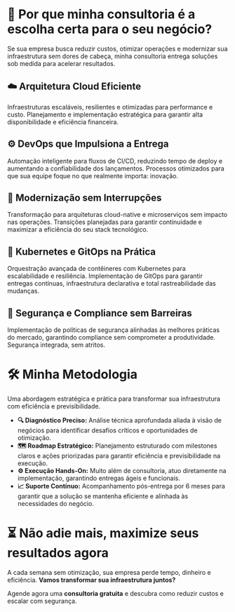 ---
---

# 🚀 Por que minha consultoria é a escolha certa para o seu negócio?

Se sua empresa busca reduzir custos, otimizar operações e modernizar sua infraestrutura sem dores de cabeça, minha consultoria entrega soluções sob medida para acelerar resultados.

## ☁️ Arquitetura Cloud Eficiente

Infraestruturas escaláveis, resilientes e otimizadas para performance e custo. Planejamento e implementação estratégica para garantir alta disponibilidade e eficiência financeira.

## ⚙️ DevOps que Impulsiona a Entrega

Automação inteligente para fluxos de CI/CD, reduzindo tempo de deploy e aumentando a confiabilidade dos lançamentos. Processos otimizados para que sua equipe foque no que realmente importa: inovação.

## 🔄 Modernização sem Interrupções

Transformação para arquiteturas cloud-native e microserviços sem impacto nas operações. Transições planejadas para garantir continuidade e maximizar a eficiência do seu stack tecnológico.

## 🚢 Kubernetes e GitOps na Prática

Orquestração avançada de contêineres com Kubernetes para escalabilidade e resiliência. Implementação de GitOps para garantir entregas contínuas, infraestrutura declarativa e total rastreabilidade das mudanças.

## 🔐 Segurança e Compliance sem Barreiras

Implementação de políticas de segurança alinhadas às melhores práticas do mercado, garantindo compliance sem comprometer a produtividade. Segurança integrada, sem atritos.

# 🛠️ Minha Metodologia

Uma abordagem estratégica e prática para transformar sua infraestrutura com eficiência e previsibilidade.

- **🔍 Diagnóstico Preciso:** Análise técnica aprofundada aliada à visão de negócios para identificar desafios críticos e oportunidades de otimização.
- **🗺️ Roadmap Estratégico:** Planejamento estruturado com milestones claros e ações priorizadas para garantir eficiência e previsibilidade na execução.
- **⚙️ Execução Hands-On:** Muito além de consultoria, atuo diretamente na implementação, garantindo entregas ágeis e funcionais.
- **📈 Suporte Contínuo:** Acompanhamento pós-entrega por 6 meses para garantir que a solução se mantenha eficiente e alinhada às necessidades do negócio.

# ⏳ Não adie mais, maximize seus resultados agora

A cada semana sem otimização, sua empresa perde tempo, dinheiro e eficiência. **Vamos transformar sua infraestrutura juntos?**

Agende agora uma **consultoria gratuita** e descubra como reduzir custos e escalar com segurança.
